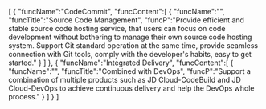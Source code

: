 [
	{
		"funcName":"CodeCommit",
		"funcContent":[
			{
				"funcName":"",
				"funcTitle":"Source Code Management",
				"funcP":"Provide efficient and stable source code hosting service, that users can focus on code development without bothering to manage their own source code hosting system. Support Git standard operation at the same time, provide seamless connection with Git tools, comply with the developer's habits, easy to get started."
			}
		]
	},
	{
		"funcName":"Integrated Delivery",
		"funcContent":[
			{
				"funcName":"",
				"funcTitle":"Combined with DevOps",
				"funcP":"Support a combination of multiple products such as JD Cloud-CodeBuild and JD Cloud-DevOps to achieve continuous delivery and help the DevOps whole process."
			}
		]
	}
]